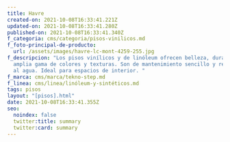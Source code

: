 ```yaml
---
title: Havre
created-on: 2021-10-08T16:33:41.221Z
updated-on: 2021-10-08T16:33:41.280Z
published-on: 2021-10-08T16:33:41.340Z
f_categoria: cms/categoria/pisos-vinilicos.md
f_foto-principal-de-producto:
  url: /assets/images/havre-lc-mont-4259-255.jpg
f_descripcion: "Los pisos vinílicos y de linóleum ofrecen belleza, durabilidad y
  amplia gama de colores y texturas. Son de mantenimiento sencillo y resistentes
  al agua. Ideal para espacios de interior. "
f_marca: cms/marca/tekno-step.md
f_linea: cms/linea/linóleum-y-sintéticos.md
tags: pisos
layout: "[pisos].html"
date: 2021-10-08T16:33:41.355Z
seo:
  noindex: false
  twitter:title: summary
  twitter:card: summary
---
```

